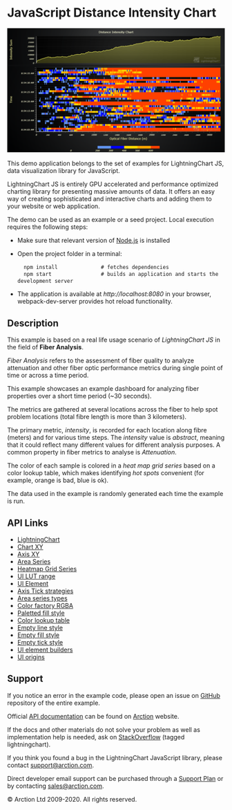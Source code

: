 # JavaScript Distance Intensity Chart

![JavaScript Distance Intensity Chart](dashboardWaterfall.png)

This demo application belongs to the set of examples for LightningChart JS, data visualization library for JavaScript.

LightningChart JS is entirely GPU accelerated and performance optimized charting library for presenting massive amounts of data. It offers an easy way of creating sophisticated and interactive charts and adding them to your website or web application.

The demo can be used as an example or a seed project. Local execution requires the following steps:

- Make sure that relevant version of [Node.js](https://nodejs.org/en/download/) is installed
- Open the project folder in a terminal:

        npm install              # fetches dependencies
        npm start                # builds an application and starts the development server

- The application is available at *http://localhost:8080* in your browser, webpack-dev-server provides hot reload functionality.


## Description

This example is based on a real life usage scenario of _LightningChart JS_ in the field of **Fiber Analysis**.

_Fiber Analysis_ refers to the assessment of fiber quality to analyze attenuation and other fiber optic performance metrics during single point of time or across a time period.

This example showcases an example dashboard for analyzing fiber properties over a short time period (~30 seconds).

The metrics are gathered at several locations across the fiber to help spot problem locations (total fibre length is more than 3 kilometers).

The primary metric, _intensity_, is recorded for each location along fibre (meters) and for various time steps. The _intensity_ value is _abstract_, meaning that it could reflect many different values for different analysis purposes. A common property in fiber metrics to analyse is _Attenuation_.

The color of each sample is colored in a _heat map grid series_ based on a color lookup table, which makes identifying _hot spots_ convenient (for example, orange is bad, blue is ok).

The data used in the example is randomly generated each time the example is run.


## API Links

* [LightningChart]
* [Chart XY]
* [Axis XY]
* [Area Series]
* [Heatmap Grid Series]
* [UI LUT range]
* [UI Element]
* [Axis Tick strategies]
* [Area series types]
* [Color factory RGBA]
* [Paletted fill style]
* [Color lookup table]
* [Empty line style]
* [Empty fill style]
* [Empty tick style]
* [UI element builders]
* [UI origins]


## Support

If you notice an error in the example code, please open an issue on [GitHub][0] repository of the entire example.

Official [API documentation][1] can be found on [Arction][2] website.

If the docs and other materials do not solve your problem as well as implementation help is needed, ask on [StackOverflow][3] (tagged lightningchart).

If you think you found a bug in the LightningChart JavaScript library, please contact support@arction.com.

Direct developer email support can be purchased through a [Support Plan][4] or by contacting sales@arction.com.

[0]: https://github.com/Arction/
[1]: https://www.arction.com/lightningchart-js-api-documentation/
[2]: https://www.arction.com
[3]: https://stackoverflow.com/questions/tagged/lightningchart
[4]: https://www.arction.com/support-services/

© Arction Ltd 2009-2020. All rights reserved.


[LightningChart]: https://www.arction.com/lightningchart-js-api-documentation/v3.3.0/interfaces/lightningchart.html
[Chart XY]: https://www.arction.com/lightningchart-js-api-documentation/v3.3.0/classes/chartxy.html
[Axis XY]: https://www.arction.com/lightningchart-js-api-documentation/v3.3.0/classes/axis.html
[Area Series]: https://www.arction.com/lightningchart-js-api-documentation/v3.3.0/classes/areaseriespositive.html
[Heatmap Grid Series]: https://www.arction.com/lightningchart-js-api-documentation/v3.3.0/classes/heatmapgridseriesintensityvalues.html
[UI LUT range]: https://www.arction.com/lightningchart-js-api-documentation/v3.3.0/interfaces/uilutrange.html
[UI Element]: https://www.arction.com/lightningchart-js-api-documentation/v3.3.0/interfaces/uielement.html
[Axis Tick strategies]: https://www.arction.com/lightningchart-js-api-documentation/v3.3.0/globals.html#axistickstrategies
[Area series types]: https://www.arction.com/lightningchart-js-api-documentation/v3.3.0/globals.html#areaseriestypes
[Color factory RGBA]: https://www.arction.com/lightningchart-js-api-documentation/v3.3.0/globals.html#colorrgba
[Paletted fill style]: https://www.arction.com/lightningchart-js-api-documentation/v3.3.0/classes/palettedfill.html
[Color lookup table]: https://www.arction.com/lightningchart-js-api-documentation/v3.3.0/classes/lut.html
[Empty line style]: https://www.arction.com/lightningchart-js-api-documentation/v3.3.0/globals.html#emptyline
[Empty fill style]: https://www.arction.com/lightningchart-js-api-documentation/v3.3.0/globals.html#emptyfill
[Empty tick style]: https://www.arction.com/lightningchart-js-api-documentation/v3.3.0/globals.html#emptytick
[UI element builders]: https://www.arction.com/lightningchart-js-api-documentation/v3.3.0/globals.html#uielementbuilders
[UI origins]: https://www.arction.com/lightningchart-js-api-documentation/v3.3.0/globals.html#uiorigins

